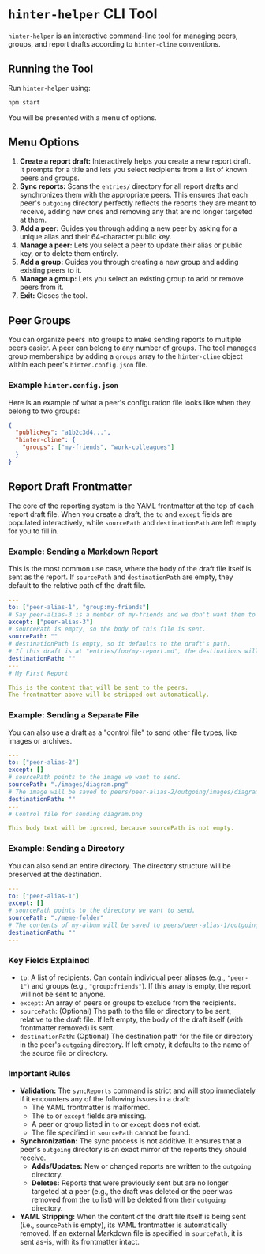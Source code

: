 # `hinter-helper` CLI Tool

`hinter-helper` is an interactive command-line tool for managing peers, groups, and report drafts according to `hinter-cline` conventions.

## Running the Tool

Run `hinter-helper` using:

```sh
npm start
```

You will be presented with a menu of options.

## Menu Options

1.  **Create a report draft:** Interactively helps you create a new report draft.
    It prompts for a title and lets you select recipients from a list of known peers and groups.
2.  **Sync reports:** Scans the `entries/` directory for all report drafts and synchronizes them with the appropriate peers.
    This ensures that each peer's `outgoing` directory perfectly reflects the reports they are meant to receive, adding new ones and removing any that are no longer targeted at them.
3.  **Add a peer:** Guides you through adding a new peer by asking for a unique alias and their 64-character public key.
4.  **Manage a peer:** Lets you select a peer to update their alias or public key, or to delete them entirely.
5.  **Add a group:** Guides you through creating a new group and adding existing peers to it.
6.  **Manage a group:** Lets you select an existing group to add or remove peers from it.
7.  **Exit:** Closes the tool.

## Peer Groups

You can organize peers into groups to make sending reports to multiple peers easier.
A peer can belong to any number of groups.
The tool manages group memberships by adding a `groups` array to the `hinter-cline` object within each peer's `hinter.config.json` file.

### Example `hinter.config.json`

Here is an example of what a peer's configuration file looks like when they belong to two groups:

```json
{
  "publicKey": "a1b2c3d4...",
  "hinter-cline": {
    "groups": ["my-friends", "work-colleagues"]
  }
}
```

## Report Draft Frontmatter

The core of the reporting system is the YAML frontmatter at the top of each report draft file.
When you create a draft, the `to` and `except` fields are populated interactively, while `sourcePath` and `destinationPath` are left empty for you to fill in.

### Example: Sending a Markdown Report

This is the most common use case, where the body of the draft file itself is sent as the report.
If `sourcePath` and `destinationPath` are empty, they default to the relative path of the draft file.

```yaml
---
to: ["peer-alias-1", "group:my-friends"]
# Say peer-alias-3 is a member of my-friends and we don't want them to receive the report
except: ["peer-alias-3"]
# sourcePath is empty, so the body of this file is sent.
sourcePath: ""
# destinationPath is empty, so it defaults to the draft's path.
# If this draft is at "entries/foo/my-report.md", the destinations will be peers/*/outgoing/foo/my-report.md
destinationPath: ""
---
# My First Report

This is the content that will be sent to the peers.
The frontmatter above will be stripped out automatically.
```

### Example: Sending a Separate File

You can also use a draft as a "control file" to send other file types, like images or archives.

```yaml
---
to: ["peer-alias-2"]
except: []
# sourcePath points to the image we want to send.
sourcePath: "./images/diagram.png"
# The image will be saved to peers/peer-alias-2/outgoing/images/diagram.png on the peer's machine.
destinationPath: ""
---
# Control file for sending diagram.png

This body text will be ignored, because sourcePath is not empty.
```

### Example: Sending a Directory

You can also send an entire directory.
The directory structure will be preserved at the destination.

```yaml
---
to: ["peer-alias-1"]
except: []
# sourcePath points to the directory we want to send.
sourcePath: "./meme-folder"
# The contents of my-album will be saved to peers/peer-alias-1/outgoing/meme-folder
destinationPath: ""
---
```

### Key Fields Explained

- `to`: A list of recipients.
  Can contain individual peer aliases (e.g., `"peer-1"`) and groups (e.g., `"group:friends"`).
  If this array is empty, the report will not be sent to anyone.
- `except`: An array of peers or groups to exclude from the recipients.
- `sourcePath`: (Optional) The path to the file or directory to be sent, relative to the draft file.
  If left empty, the body of the draft itself (with frontmatter removed) is sent.
- `destinationPath`: (Optional) The destination path for the file or directory in the peer's `outgoing` directory.
  If left empty, it defaults to the name of the source file or directory.

### Important Rules

- **Validation:** The `syncReports` command is strict and will stop immediately if it encounters any of the following issues in a draft:
  - The YAML frontmatter is malformed.
  - The `to` or `except` fields are missing.
  - A peer or group listed in `to` or `except` does not exist.
  - The file specified in `sourcePath` cannot be found.
- **Synchronization:** The sync process is not additive.
  It ensures that a peer's `outgoing` directory is an exact mirror of the reports they should receive.
  - **Adds/Updates:** New or changed reports are written to the `outgoing` directory.
  - **Deletes:** Reports that were previously sent but are no longer targeted at a peer (e.g., the draft was deleted or the peer was removed from the `to` list) will be deleted from their `outgoing` directory.
- **YAML Stripping:** When the content of the draft file itself is being sent (i.e., `sourcePath` is empty), its YAML frontmatter is automatically removed. If an external Markdown file is specified in `sourcePath`, it is sent as-is, with its frontmatter intact.

